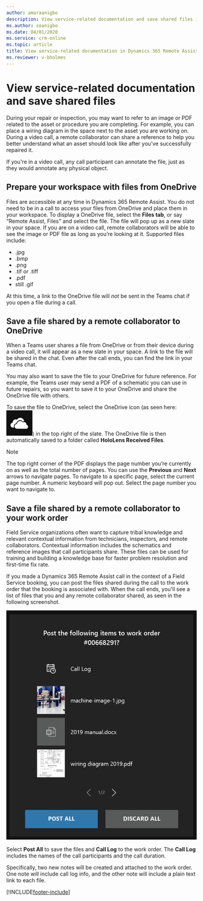 ```yaml
---
author: amaraanigbo
description: View service-related documentation and save shared files in Dynamics 365 Remote Assist on HoloLens. 
ms.author: soanigbo
ms.date: 04/01/2020
ms.service: crm-online
ms.topic: article
title: View service-related documentation in Dynamics 365 Remote Assist
ms.reviewer: v-bholmes
---
```


# View service-related documentation and save shared files

During your repair or inspection, you may want to refer to an image or PDF related to the asset or procedure you are completing.
For example, you can place a wiring diagram in the space next to the asset you are working on. During a video call, a remote collaborator can share a reference to help you better understand what an asset should look like after you've successfully repaired it.

If you're in a video call, any call participant can annotate the file, just as they would annotate any physical object.

## Prepare your workspace with files from OneDrive

Files are accessible at any time in Dynamics 365 Remote Assist. You do not need to be in a call to access your files from OneDrive and place them in your workspace. To display a OneDrive file, select the **Files tab**, or say “Remote Assist, Files" and select the file. The file will pop up as a new slate in your space. If you are on a video call, remote collaborators will be able to see the image or PDF file as long as you’re looking at it. Supported files include:

- .jpg
- .bmp 
- .png
- .tif or .tiff 
- .pdf
- still .gif 

At this time, a link to the OneDrive file will *not* be sent in the Teams chat if you open a file during a call.

## Save a file shared by a remote collaborator to OneDrive

When a Teams user shares a file from OneDrive or from their device during a video call, it will appear as a new slate in your space. A link to the file will be shared in the chat. Even after the call ends, you can find the link in your Teams chat. 

You may also want to save the file to your OneDrive for future reference. For example, the Teams user may send a PDF of a schematic you can use in future repairs, so you want to save it to your OneDrive and share the OneDrive file with others. 

To save the file to OneDrive, select the OneDrive icon (as seen here: ![OneDrive.](media/RAHL_OneDrive.png)) in the top right of the slate. The OneDrive file is then automatically saved to a folder called **HoloLens Received Files**.

>[!Note]
>The top right corner of the PDF displays the page number you’re currently on as well as the total number of pages. You can use the **Previous** and **Next** arrows to navigate pages. To navigate to a specific page, select the current page number. A numeric keyboard will pop out. Select the page number you want to navigate to.

## Save a file shared by a remote collaborator to your work order

Field Service organizations often want to capture tribal knowledge and relevant contextual information from technicians, inspectors, and remote collaborators. Contextual information includes the schematics and reference images that call participants share. These files can be used for training and building a knowledge base for faster problem resolution and first-time fix rate. 

If you made a Dynamics 365 Remote Assist call in the context of a Field Service booking, you can post the files shared during the call to the work order that the booking is associated with. When the call ends, you'll see a list of files that you and any remote collaborator shared, as seen in the following screenshot.

![Screenshot showing Dynamics 365 Remote Assist in the HoloLens, with a prompt to post files to work order.](media/RAHL_PostToWorkOrderPrompt.png)
 
Select **Post All** to save the files and **Call Log** to the work order. The **Call Log** includes the names of the call participants and the call duration.

Specifically, two new notes will be created and attached to the work order. One note will include call log info, and the other note will include a plain text link to each file. 


[!INCLUDE[footer-include](../includes/footer-banner.md)]
